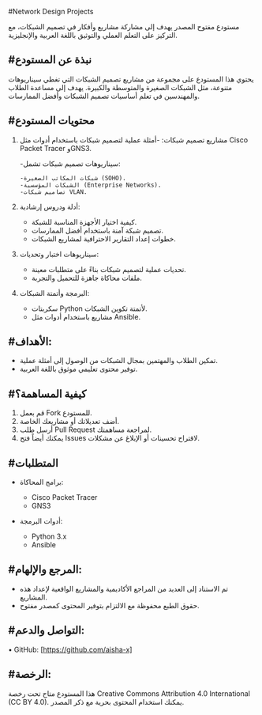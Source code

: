 

#Network Design Projects

مستودع مفتوح المصدر يهدف إلى مشاركة مشاريع وأفكار في تصميم الشبكات، مع التركيز على التعلم العملي والتوثيق باللغة العربية والإنجليزية.

#نبذة عن المستودع
-------------------------------------------------------------------------------------------------------------------

يحتوي هذا المستودع على مجموعة من مشاريع تصميم الشبكات التي تغطي سيناريوهات متنوعة، مثل الشبكات الصغيرة والمتوسطة والكبيرة. يهدف إلى مساعدة الطلاب والمهندسين في تعلم أساسيات تصميم الشبكات وأفضل الممارسات.


#محتويات المستودع
---------------------------------------------------------------------------------------------------------------------

1. مشاريع تصميم شبكات:
   -أمثلة عملية لتصميم شبكات باستخدام أدوات مثل Cisco Packet Tracer وGNS3.
   
   -سيناريوهات تصميم شبكات تشمل:
   
       -شبكات المكاتب الصغيرة (SOHO).
       -الشبكات المؤسسية (Enterprise Networks).
       -تصاميم شبكات VLAN.

3. أدلة ودروس إرشادية:
    - كيفية اختيار الأجهزة المناسبة للشبكة.
    - تصميم شبكة آمنة باستخدام أفضل الممارسات.
    - خطوات إعداد التقارير الاحترافية لمشاريع الشبكات.

4. سيناريوهات اختبار وتحديات:
    - تحديات عملية لتصميم شبكات بناءً على متطلبات معينة.
    - ملفات محاكاة جاهزة للتحميل والتجربة.

5. البرمجة وأتمتة الشبكات:
    - سكربتات Python لأتمتة تكوين الشبكات.
    - مشاريع باستخدام أدوات مثل Ansible.

#الأهداف:
-------------------------------------------------------------------------------------------------------------------------


- تمكين الطلاب والمهتمين بمجال الشبكات من الوصول إلى أمثلة عملية.
- توفير محتوى تعليمي موثوق باللغة العربية.
 

#كيفية المساهمة؟
--------------------------------------------------------------------------------------------------------

 1. قم بعمل Fork للمستودع.
 2. أضف تعديلاتك أو مشاريعك الخاصة.
 3. أرسل طلب Pull Request لمراجعة مساهمتك.
 4. يمكنك أيضاً فتح Issues لاقتراح تحسينات أو الإبلاغ عن مشكلات.

#المتطلبات
-----------------------------------------------------------------------------------------------------
 - برامج المحاكاة:
 
    - Cisco Packet Tracer
    - GNS3
- أدوات البرمجة:
 
    - Python 3.x
    - Ansible

    

#المرجع والإلهام:
--------------------------------------------------------------------------------------------------------

- تم الاستناد إلى العديد من المراجع الأكاديمية والمشاريع الواقعية لإعداد هذه المشاريع.
- حقوق الطبع محفوظة مع الالتزام بتوفير المحتوى كمصدر مفتوح.



#التواصل والدعم:
----------------------------------------------------------------------------------------


 • GitHub: [https://github.com/aisha-x]
 

#الرخصة:
-------------------------------------------------------------------------------------------------------------


هذا المستودع متاح تحت رخصة Creative Commons Attribution 4.0 International (CC BY 4.0). يمكنك استخدام المحتوى بحرية مع ذكر المصدر.
